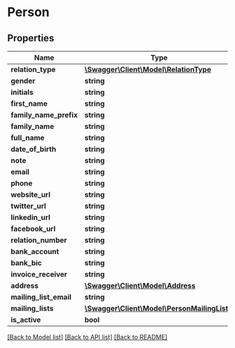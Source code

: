 # Person

## Properties

 Name                   | Type                                                                  | Description | Notes      
------------------------|-----------------------------------------------------------------------|-------------|------------
 **relation_type**      | [**\Swagger\Client\Model\RelationType**](RelationType.md)             |             | [optional] 
 **gender**             | **string**                                                            |             | [optional] 
 **initials**           | **string**                                                            |             | [optional] 
 **first_name**         | **string**                                                            |             | [optional] 
 **family_name_prefix** | **string**                                                            |             | [optional] 
 **family_name**        | **string**                                                            |             | [optional] 
 **full_name**          | **string**                                                            |             | [optional] 
 **date_of_birth**      | **string**                                                            |             | [optional] 
 **note**               | **string**                                                            |             | [optional] 
 **email**              | **string**                                                            |             | [optional] 
 **phone**              | **string**                                                            |             | [optional] 
 **website_url**        | **string**                                                            |             | [optional] 
 **twitter_url**        | **string**                                                            |             | [optional] 
 **linkedin_url**       | **string**                                                            |             | [optional] 
 **facebook_url**       | **string**                                                            |             | [optional] 
 **relation_number**    | **string**                                                            |             | [optional] 
 **bank_account**       | **string**                                                            |             | [optional] 
 **bank_bic**           | **string**                                                            |             | [optional] 
 **invoice_receiver**   | **string**                                                            |             | [optional] 
 **address**            | [**\Swagger\Client\Model\Address**](Address.md)                       |             | [optional] 
 **mailing_list_email** | **string**                                                            |             | [optional] 
 **mailing_lists**      | [**\Swagger\Client\Model\PersonMailingList[]**](PersonMailingList.md) |             | [optional] 
 **is_active**          | **bool**                                                              |             | [optional] 

[[Back to Model list]](../../README.md#documentation-for-models) [[Back to API list]](../../README.md#documentation-for-api-endpoints) [[Back to README]](../../README.md)


